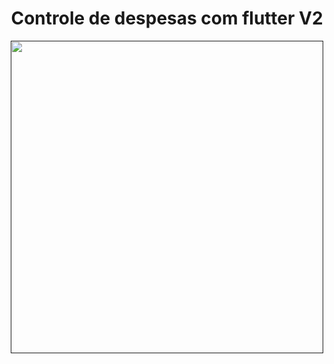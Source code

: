 <h1 align="center" >Controle de despesas com flutter V2</h1>
<div>
<p align="center"><a href="" target="_blank"><img src="https://drive.google.com/uc?export=view&id=1_YBMYr03NN6diUuy2QqVnd5Ik_DamSi5" width="500"></a></p>
</div>
